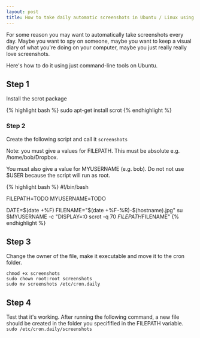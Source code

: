 ```yaml
---
layout: post
title: How to take daily automatic screenshots in Ubuntu / Linux using the command line
---
```

For some reason you may want to automatically take screenshots every day. Maybe you want to spy on someone, maybe you want to keep a visual diary of what you're doing on your computer, maybe you just really really love screenshots.

Here's how to do it using just command-line tools on Ubuntu.

## Step 1
Install the scrot package

{% highlight bash %}
sudo apt-get install scrot
{% endhighlight %}

### Step 2
Create the following script and call it `screenshots`

Note: you must give a values for FILEPATH. This must be absolute e.g. /home/bob/Dropbox.

You must also give a value for MYUSERNAME (e.g. bob). Do not not use $USER because the script will run as root.

{% highlight bash %}
#!/bin/bash

FILEPATH=TODO
MYUSERNAME=TODO

DATE=$(date +%F)
FILENAME="$(date +%F-%R)-$(hostname).jpg"
su $MYUSERNAME -c "DISPLAY=:0 scrot -q 70 $FILEPATH$FILENAME"
{% endhighlight %}

## Step 3
Change the owner of the file, make it executable and move it to the cron folder.
```
chmod +x screenshots
sudo chown root:root screenshots
sudo mv screenshots /etc/cron.daily
```
## Step 4
Test that it's working. After running the following command, a new file should be created in the folder you specifified in the FILEPATH variable.
`sudo /etc/cron.daily/screenshots`

